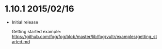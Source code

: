 # 1.10.1 2015/02/16

* Initial release

  Getting started example: https://github.com/fog/fog/blob/master/lib/fog/vultr/examples/getting_started.md

